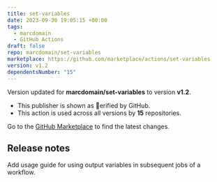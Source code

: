 ```yaml
---
title: set-variables
date: 2023-09-30 19:05:15 +00:00
tags:
  - marcdomain
  - GitHub Actions
draft: false
repo: marcdomain/set-variables
marketplace: https://github.com/marketplace/actions/set-variables
version: v1.2
dependentsNumber: "15"
---
```



Version updated for **marcdomain/set-variables** to version **v1.2**.
- This publisher is shown as erified by GitHub.
- This action is used across all versions by **15** repositories.

Go to the [GitHub Marketplace](https://github.com/marketplace/actions/set-variables) to find the latest changes.

## Release notes

Add usage guide for using output variables in subsequent jobs of a workflow.
